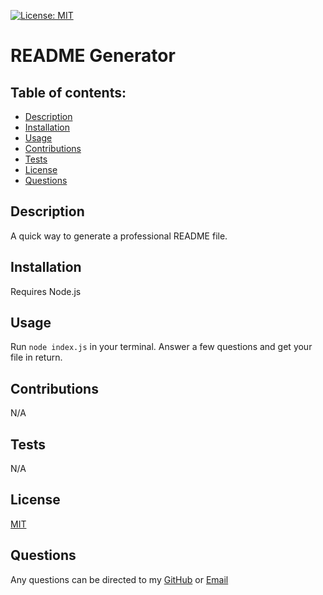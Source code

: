 [![License: MIT](https://img.shields.io/badge/License-MIT-yellow.svg)](https://opensource.org/licenses/MIT) 
  # README Generator

   ## Table of contents:
  - [Description](#description)
  - [Installation](#installation)
  - [Usage](#usage)
  - [Contributions](#contributions)
  - [Tests](#tests)
  - [License](#license)
  - [Questions](#questions)
  
  ## Description
  A quick way to generate a professional README file.

  ## Installation
  Requires Node.js

  ## Usage
  Run ```node index.js``` in your terminal. Answer a few questions and get your file in return.

  ## Contributions
  N/A

  ## Tests
  N/A 

  ## License
  [MIT](https://opensource.org/licenses/MIT)
 
  ## Questions
  Any questions can be directed to my [GitHub](https://github.com/rsheridan613) or 
  [Email](rsheridan613@gmail.com)
  